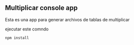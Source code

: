 ## Multiplicar  console app

Esta es una app para generar archivos de tablas de multiplicar 

ejecutar este comndo 

````
npm install 

````